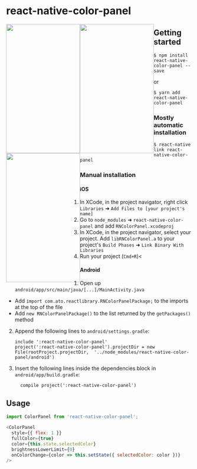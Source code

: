 
# react-native-color-panel

<div>
<img width="200" height="350" style="float: left" src="https://user-images.githubusercontent.com/17483938/53002929-c8def500-3425-11e9-9b5f-02948b3aad98.gif" />
<img width="200" height="350" style="float: left" src="https://user-images.githubusercontent.com/17483938/53003144-3559f400-3426-11e9-8212-6a7cd27d42f0.PNG" />
<img width="200" height="350" style="float: left" src="https://user-images.githubusercontent.com/17483938/53003146-3559f400-3426-11e9-9752-5c0c73afa92e.PNG" />
</div>

## Getting started

`$ npm install react-native-color-panel --save`

or

`$ yarn add react-native-color-panel`

### Mostly automatic installation

`$ react-native link react-native-color-panel`

### Manual installation


#### iOS

1. In XCode, in the project navigator, right click `Libraries` ➜ `Add Files to [your project's name]`
2. Go to `node_modules` ➜ `react-native-color-panel` and add `RNColorPanel.xcodeproj`
3. In XCode, in the project navigator, select your project. Add `libRNColorPanel.a` to your project's `Build Phases` ➜ `Link Binary With Libraries`
4. Run your project (`Cmd+R`)<

#### Android

1. Open up `android/app/src/main/java/[...]/MainActivity.java`
  - Add `import com.ato.reactlibrary.RNColorPanelPackage;` to the imports at the top of the file
  - Add `new RNColorPanelPackage()` to the list returned by the `getPackages()` method
2. Append the following lines to `android/settings.gradle`:
  	```
  	include ':react-native-color-panel'
  	project(':react-native-color-panel').projectDir = new File(rootProject.projectDir, 	'../node_modules/react-native-color-panel/android')
  	```
3. Insert the following lines inside the dependencies block in `android/app/build.gradle`:
  	```
      compile project(':react-native-color-panel')
  	```

## Usage
```javascript
import ColorPanel from 'react-native-color-panel';

<ColorPanel
  style={{ flex: 1 }}
  fullColor={true}
  color={this.state.selectedColor}
  brightnessLowerLimit={0}
  onColorChange={color => this.setState({ selectedColor: color })}
/>
```

